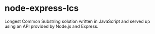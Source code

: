 # node-express-lcs
Longest Common Substring solution written in JavaScript and served up using an API provided by Node.js and Express.
